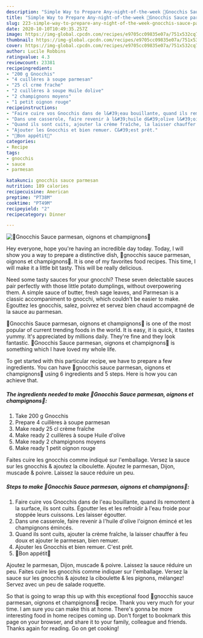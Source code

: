 ```yaml
---
description: "Simple Way to Prepare Any-night-of-the-week 🧅Gnocchis Sauce parmesan, oignons et champignons🧅"
title: "Simple Way to Prepare Any-night-of-the-week 🧅Gnocchis Sauce parmesan, oignons et champignons🧅"
slug: 223-simple-way-to-prepare-any-night-of-the-week-gnocchis-sauce-parmesan-oignons-et-champignons
date: 2020-10-10T10:49:35.257Z
image: https://img-global.cpcdn.com/recipes/e9705cc09835e07a/751x532cq70/🧅gnocchis-sauce-parmesan-oignons-et-champignons🧅-photo-principale-de-la-recette.jpg
thumbnail: https://img-global.cpcdn.com/recipes/e9705cc09835e07a/751x532cq70/🧅gnocchis-sauce-parmesan-oignons-et-champignons🧅-photo-principale-de-la-recette.jpg
cover: https://img-global.cpcdn.com/recipes/e9705cc09835e07a/751x532cq70/🧅gnocchis-sauce-parmesan-oignons-et-champignons🧅-photo-principale-de-la-recette.jpg
author: Lucile Robbins
ratingvalue: 4.3
reviewcount: 23381
recipeingredient:
- "200 g Gnocchis"
- "4 cuillères à soupe parmesan"
- "25 cl crme frache"
- "2 cuillères à soupe Huile dolive"
- "2 champignons moyens"
- "1 petit oignon rouge"
recipeinstructions:
- "Faire cuire vos Gnocchis dans de l&#39;eau bouillante, quand ils remontent à la surface, ils sont cuits. Égoutter les et les refroidir à l&#39;eau froide pour stoppée leurs cuissons. Les laisser égoutter."
- "Dans une casserole, faire revenir à l&#39;huile d&#39;olive l&#39;oignon émincé et les champignons émincés."
- "Quand ils sont cuits, ajouter la crème fraîche, la laisser chauffer à feu doux et ajouter le parmesan, bien remuer."
- "Ajouter les Gnocchis et bien remuer. C&#39;est prêt."
- "🍁Bon appétit🌾"
categories:
- Recipe
tags:
- gnocchis
- sauce
- parmesan

katakunci: gnocchis sauce parmesan 
nutrition: 189 calories
recipecuisine: American
preptime: "PT38M"
cooktime: "PT49M"
recipeyield: "2"
recipecategory: Dinner

---
```



![🧅Gnocchis Sauce parmesan, oignons et champignons🧅](https://img-global.cpcdn.com/recipes/e9705cc09835e07a/751x532cq70/🧅gnocchis-sauce-parmesan-oignons-et-champignons🧅-photo-principale-de-la-recette.jpg)

Hey everyone, hope you're having an incredible day today. Today, I will show you a way to prepare a distinctive dish, 🧅gnocchis sauce parmesan, oignons et champignons🧅. It is one of my favorites food recipes. This time, I will make it a little bit tasty. This will be really delicious.

Need some tasty sauces for your gnocchi? These seven delectable sauces pair perfectly with those little potato dumplings, without overpowering them. A simple sauce of butter, fresh sage leaves, and Parmesan is a classic accompaniment to gnocchi, which couldn&#39;t be easier to make. Egouttez les gnocchis, salez, poivrez et servez bien chaud accompagné de la sauce au parmesan.

🧅Gnocchis Sauce parmesan, oignons et champignons🧅 is one of the most popular of current trending foods in the world. It is easy, it is quick, it tastes yummy. It's appreciated by millions daily. They're fine and they look fantastic. 🧅Gnocchis Sauce parmesan, oignons et champignons🧅 is something which I have loved my whole life.


To get started with this particular recipe, we have to prepare a few ingredients. You can have 🧅gnocchis sauce parmesan, oignons et champignons🧅 using 6 ingredients and 5 steps. Here is how you can achieve that.

<!--inarticleads1-->

##### The ingredients needed to make 🧅Gnocchis Sauce parmesan, oignons et champignons🧅:

1. Take 200 g Gnocchis
1. Prepare 4 cuillères à soupe parmesan
1. Make ready 25 cl crème fraîche
1. Make ready 2 cuillères à soupe Huile d&#39;olive
1. Make ready 2 champignons moyens
1. Make ready 1 petit oignon rouge


Faites cuire les gnocchis comme indiqué sur l&#39;emballage. Versez la sauce sur les gnocchis &amp; ajoutez la ciboulette. Ajoutez le parmesan, Dijon, muscade &amp; poivre. Laissez la sauce réduire un peu. 

<!--inarticleads2-->

##### Steps to make 🧅Gnocchis Sauce parmesan, oignons et champignons🧅:

1. Faire cuire vos Gnocchis dans de l&#39;eau bouillante, quand ils remontent à la surface, ils sont cuits. Égoutter les et les refroidir à l&#39;eau froide pour stoppée leurs cuissons. Les laisser égoutter.
1. Dans une casserole, faire revenir à l&#39;huile d&#39;olive l&#39;oignon émincé et les champignons émincés.
1. Quand ils sont cuits, ajouter la crème fraîche, la laisser chauffer à feu doux et ajouter le parmesan, bien remuer.
1. Ajouter les Gnocchis et bien remuer. C&#39;est prêt.
1. 🍁Bon appétit🌾


Ajoutez le parmesan, Dijon, muscade &amp; poivre. Laissez la sauce réduire un peu. Faites cuire les gnocchis comme indiquer sur l&#39;emballage. Versez la sauce sur les gnocchis &amp; ajoutez la ciboulette &amp; les pignons, mélangez! Servez avec un peu de salade roquette. 

So that is going to wrap this up with this exceptional food 🧅gnocchis sauce parmesan, oignons et champignons🧅 recipe. Thank you very much for your time. I am sure you can make this at home. There's gonna be more interesting food in home recipes coming up. Don't forget to bookmark this page on your browser, and share it to your family, colleague and friends. Thanks again for reading. Go on get cooking!

